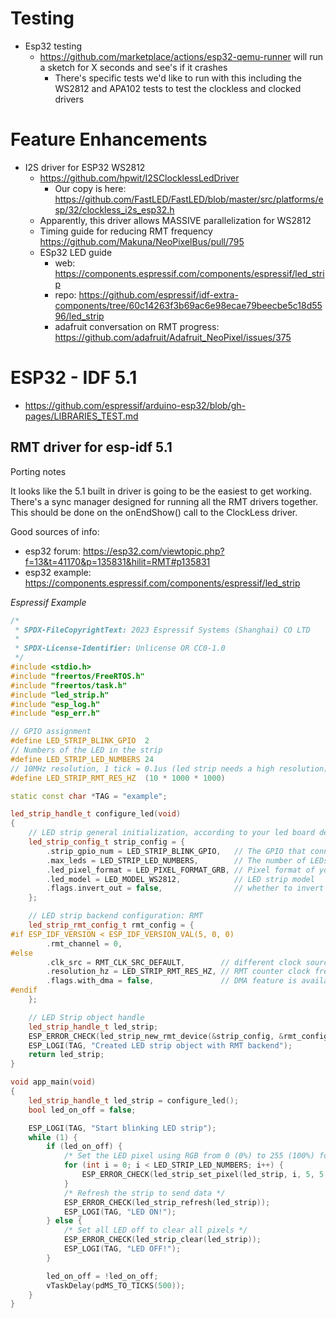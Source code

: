 # Testing

  * Esp32 testing
    * https://github.com/marketplace/actions/esp32-qemu-runner will run a sketch for X seconds and see's if it crashes
      * There's specific tests we'd like to run with this including the WS2812 and APA102 tests to test the clockless and clocked drivers

# Feature Enhancements

  * I2S driver for ESP32 WS2812
    * https://github.com/hpwit/I2SClocklessLedDriver
      * Our copy is here: https://github.com/FastLED/FastLED/blob/master/src/platforms/esp/32/clockless_i2s_esp32.h
    * Apparently, this driver allows MASSIVE parallelization for WS2812
    * Timing guide for reducing RMT frequency https://github.com/Makuna/NeoPixelBus/pull/795
    * ESp32 LED guide
      * web: https://components.espressif.com/components/espressif/led_strip
      * repo: https://github.com/espressif/idf-extra-components/tree/60c14263f3b69ac6e98ecae79beecbe5c18d5596/led_strip
      * adafruit conversation on RMT progress: https://github.com/adafruit/Adafruit_NeoPixel/issues/375


# ESP32 - IDF 5.1
  * https://github.com/espressif/arduino-esp32/blob/gh-pages/LIBRARIES_TEST.md

## RMT driver for esp-idf 5.1

Porting notes

It looks like the 5.1 built in driver is going to be the easiest to get
working. There's a sync manager designed for running all the RMT drivers
together. This should be done on the onEndShow() call to the ClockLess
driver.

Good sources of info:
  * esp32 forum: https://esp32.com/viewtopic.php?f=13&t=41170&p=135831&hilit=RMT#p135831
  * esp32 example: https://components.espressif.com/components/espressif/led_strip

*Espressif Example*
```C++
/*
 * SPDX-FileCopyrightText: 2023 Espressif Systems (Shanghai) CO LTD
 *
 * SPDX-License-Identifier: Unlicense OR CC0-1.0
 */
#include <stdio.h>
#include "freertos/FreeRTOS.h"
#include "freertos/task.h"
#include "led_strip.h"
#include "esp_log.h"
#include "esp_err.h"

// GPIO assignment
#define LED_STRIP_BLINK_GPIO  2
// Numbers of the LED in the strip
#define LED_STRIP_LED_NUMBERS 24
// 10MHz resolution, 1 tick = 0.1us (led strip needs a high resolution)
#define LED_STRIP_RMT_RES_HZ  (10 * 1000 * 1000)

static const char *TAG = "example";

led_strip_handle_t configure_led(void)
{
    // LED strip general initialization, according to your led board design
    led_strip_config_t strip_config = {
        .strip_gpio_num = LED_STRIP_BLINK_GPIO,   // The GPIO that connected to the LED strip's data line
        .max_leds = LED_STRIP_LED_NUMBERS,        // The number of LEDs in the strip,
        .led_pixel_format = LED_PIXEL_FORMAT_GRB, // Pixel format of your LED strip
        .led_model = LED_MODEL_WS2812,            // LED strip model
        .flags.invert_out = false,                // whether to invert the output signal
    };

    // LED strip backend configuration: RMT
    led_strip_rmt_config_t rmt_config = {
#if ESP_IDF_VERSION < ESP_IDF_VERSION_VAL(5, 0, 0)
        .rmt_channel = 0,
#else
        .clk_src = RMT_CLK_SRC_DEFAULT,        // different clock source can lead to different power consumption
        .resolution_hz = LED_STRIP_RMT_RES_HZ, // RMT counter clock frequency
        .flags.with_dma = false,               // DMA feature is available on ESP target like ESP32-S3
#endif
    };

    // LED Strip object handle
    led_strip_handle_t led_strip;
    ESP_ERROR_CHECK(led_strip_new_rmt_device(&strip_config, &rmt_config, &led_strip));
    ESP_LOGI(TAG, "Created LED strip object with RMT backend");
    return led_strip;
}

void app_main(void)
{
    led_strip_handle_t led_strip = configure_led();
    bool led_on_off = false;

    ESP_LOGI(TAG, "Start blinking LED strip");
    while (1) {
        if (led_on_off) {
            /* Set the LED pixel using RGB from 0 (0%) to 255 (100%) for each color */
            for (int i = 0; i < LED_STRIP_LED_NUMBERS; i++) {
                ESP_ERROR_CHECK(led_strip_set_pixel(led_strip, i, 5, 5, 5));
            }
            /* Refresh the strip to send data */
            ESP_ERROR_CHECK(led_strip_refresh(led_strip));
            ESP_LOGI(TAG, "LED ON!");
        } else {
            /* Set all LED off to clear all pixels */
            ESP_ERROR_CHECK(led_strip_clear(led_strip));
            ESP_LOGI(TAG, "LED OFF!");
        }

        led_on_off = !led_on_off;
        vTaskDelay(pdMS_TO_TICKS(500));
    }
}

```
